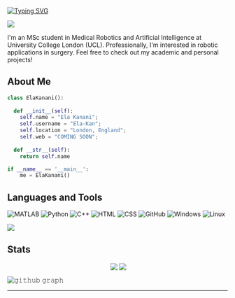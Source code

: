 [![Typing SVG](https://readme-typing-svg.herokuapp.com?font=Baloo+2&size=40&color=000000&width=397&height=69&lines=Hi!+I'm+Ela+%F0%9F%91%8B)](https://git.io/typing-svg)


![](https://komarev.com/ghpvc/?username=Ela-Kan&style=for-the-badge)

I'm an MSc student in Medical Robotics and Artificial Intelligence at University College London (UCL). Professionally, I'm interested in robotic applications in surgery. Feel free to check out my academic and personal projects!

## About Me

```python
class ElaKanani():
    
  def __init__(self):
    self.name = "Ela Kanani";
    self.username = "Ela-Kan";
    self.location = "London, England";
    self.web = "COMING SOON";
  
  def __str__(self):
    return self.name

if __name__ == '__main__':
    me = ElaKanani()
```

## Languages and Tools
![MATLAB](https://img.shields.io/badge/MATLAB-3776AB?style=for-the-badge&logo=MATLAB&logoColor=white)
![Python](https://img.shields.io/badge/Python-3776AB?style=for-the-badge&logo=python&logoColor=white)
![C++](https://img.shields.io/badge/-c++-044F88?logo=c%2B%2B&style=for-the-badge)
![HTML](https://img.shields.io/badge/HTML-239120?style=for-the-badge&logo=html5&logoColor=white)
![CSS](https://img.shields.io/badge/CSS-239120?&style=for-the-badge&logo=css3&logoColor=white)
![GitHub](https://img.shields.io/badge/GitHub-100000?style=for-the-badge&logo=github&logoColor=white)
![Windows](https://img.shields.io/badge/Windows-0078D6?style=for-the-badge&logo=windows&logoColor=white)
![Linux](https://img.shields.io/badge/Linux-FCC624?style=for-the-badge&logo=linux&logoColor=black)

<img align="center" src="https://github-readme-stats.vercel.app/api/top-langs/?username=Ela-Kan&layout=default&theme=gotham&hide=html&hide_border=true&card_width=330"/></p>

## Stats

<p align="center">&nbsp;<img align="center" src="https://github-readme-stats.vercel.app/api?username=Ela-Kan&theme=gotham&show_icons=true"/>

<img align="center" src="http://github-readme-streak-stats.herokuapp.com?user=Ela-Kan&theme=gotham&hide_border=true&date_format=M%20j%5B%2C%20Y%5D" />

![𝚐𝚒𝚝𝚑𝚞𝚋 𝚐𝚛𝚊𝚙𝚑](https://activity-graph.herokuapp.com/graph?username=Ela-Kan&theme=react-dark&hide_border=true&area=true)

  
  
---




<!--
**Ela-Kan/Ela-Kan** is a ✨ _special_ ✨ repository because its `README.md` (this file) appears on your GitHub profile.

Here are some ideas to get you started:

- 🔭 I’m currently working on ...
- 🌱 I’m currently learning ...
- 👯 I’m looking to collaborate on ...
- 🤔 I’m looking for help with ...
- 💬 Ask me about ...
- 📫 How to reach me: ...
- 😄 Pronouns: ...
- ⚡ Fun fact: ...
-->
